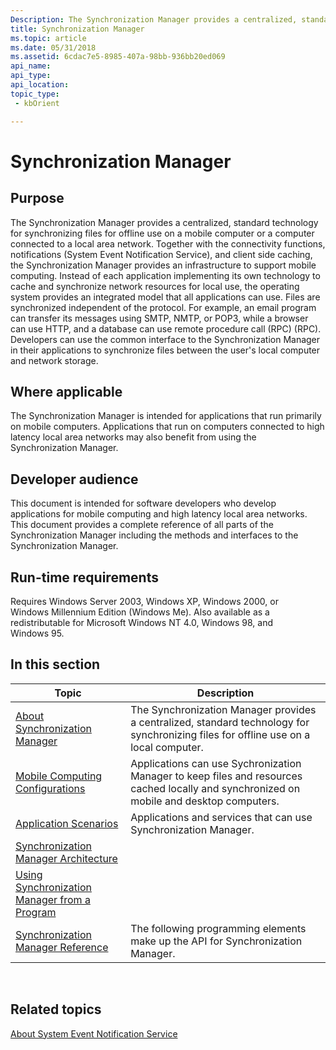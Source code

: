 ```yaml
---
Description: The Synchronization Manager provides a centralized, standard technology for synchronizing files for offline use on a mobile computer or a computer connected to a local area network.
title: Synchronization Manager
ms.topic: article
ms.date: 05/31/2018
ms.assetid: 6cdac7e5-8985-407a-98bb-936bb20ed069
api_name: 
api_type: 
api_location: 
topic_type: 
 - kbOrient

---
```


# Synchronization Manager

## Purpose

The Synchronization Manager provides a centralized, standard technology for synchronizing files for offline use on a mobile computer or a computer connected to a local area network. Together with the connectivity functions, notifications (System Event Notification Service), and client side caching, the Synchronization Manager provides an infrastructure to support mobile computing. Instead of each application implementing its own technology to cache and synchronize network resources for local use, the operating system provides an integrated model that all applications can use. Files are synchronized independent of the protocol. For example, an email program can transfer its messages using SMTP, NMTP, or POP3, while a browser can use HTTP, and a database can use remote procedure call (RPC) (RPC). Developers can use the common interface to the Synchronization Manager in their applications to synchronize files between the user's local computer and network storage.

## Where applicable

The Synchronization Manager is intended for applications that run primarily on mobile computers. Applications that run on computers connected to high latency local area networks may also benefit from using the Synchronization Manager.

## Developer audience

This document is intended for software developers who develop applications for mobile computing and high latency local area networks. This document provides a complete reference of all parts of the Synchronization Manager including the methods and interfaces to the Synchronization Manager.

## Run-time requirements

Requires Windows Server 2003, Windows XP, Windows 2000, or Windows Millennium Edition (Windows Me). Also available as a redistributable for Microsoft Windows NT 4.0, Windows 98, and Windows 95.

## In this section



| Topic                                                                                       | Description                                                                                                                                         |
|---------------------------------------------------------------------------------------------|-----------------------------------------------------------------------------------------------------------------------------------------------------|
| [About Synchronization Manager](syncmgr-about.md)<br/>                               | The Synchronization Manager provides a centralized, standard technology for synchronizing files for offline use on a local computer.<br/>     |
| [Mobile Computing Configurations](syncmgr-mobile-computing-configs.md)<br/>          | Applications can use Sychronization Manager to keep files and resources cached locally and synchronized on mobile and desktop computers.<br/> |
| [Application Scenarios](syncmgr-app-scenarios.md)<br/>                               | Applications and services that can use Synchronization Manager.<br/>                                                                          |
| [Synchronization Manager Architecture](syncmgr-architecture.md)<br/>                 |                                                                                                                                                     |
| [Using Synchronization Manager from a Program](syncmgr-using-from-a-program.md)<br/> |                                                                                                                                                     |
| [Synchronization Manager Reference](syncmgr-reference.md)<br/>                       | The following programming elements make up the API for Synchronization Manager.<br/>                                                          |



 

## Related topics

<dl> <dt>

[About System Event Notification Service](https://msdn.microsoft.com/library/Aa376606(v=VS.85).aspx)
</dt> </dl>

 

 





